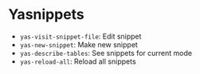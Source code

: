 # Yasnippets

- `yas-visit-snippet-file`: Edit snippet
- `yas-new-snippet`: Make new snippet
- `yas-describe-tables`: See snippets for current mode
- `yas-reload-all`: Reload all snippets
